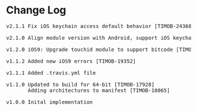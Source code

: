 # Change Log
<pre>
v2.1.1 Fix iOS keychain access default behavior [TIMOB-24368]

v2.1.0 Align module version with Android, support iOS keychain access [TIMOB-20547]

v1.2.0 iOS9: Upgrade touchid module to support bitcode [TIMOB-19384]

v1.1.2 Added new iOS9 errors [TIMOB-19352]

v1.1.1 Added .travis.yml file

v1.1.0 Updated to build for 64-bit [TIMOB-17928]
       Adding architectures to manifest [TIMOB-18065]

v1.0.0 Inital implementation
